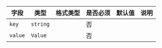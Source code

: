 | 字段 | 类型 | 格式类型 | 是否必须 | 默认值 | 说明 |
|---|---|---|---|---|---|
| `key` | `string` |  | 否 |  |
| `value` | `Value` |  | 否 |  |
